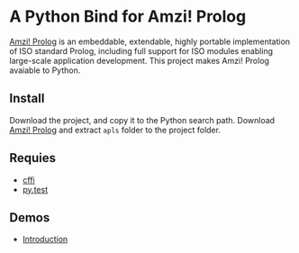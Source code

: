 # A Python Bind for Amzi! Prolog

[Amzi! Prolog](https://github.com/AmziLS/apls) is an embeddable, extendable, highly portable implementation of ISO standard Prolog, including full support for ISO modules enabling large-scale application development. This project makes Amzi! Prolog avaiable to Python.

## Install

Download the project, and copy it to the Python search path. Download [Amzi! Prolog](https://github.com/AmziLS/distribution/blob/master/amzi_apls_win64_10-0-05.zip) and extract `apls` folder to the project folder.


## Requies

* [cffi](http://cffi.readthedocs.io/en/latest/)
* [py.test](http://doc.pytest.org/en/latest/)

## Demos

* [Introduction](pyamzi_demo.ipynb)